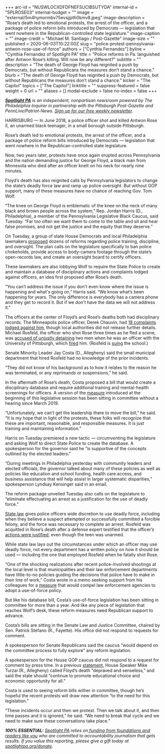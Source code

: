 +++
arc-id = "NUSWLOCXDFDFNEFSUCIBSUTYDA"
internal-id = "SPLROSE03"
internal-budget = ""
image = "external/5m4hymxrmbv75evsjjpth0kmv8.jpeg"
image-description = "Rose’s death led to emotional protests, the arrest of the officer, and a package of police reform bills introduced by Democrats — legislation that went nowhere in the Republican-controlled state legislature."
image-caption = ""
image-credit = "Michael M. Santiago / Post-Gazette"
image-size = ""
published = 2020-06-03T10:22:00Z
slug = "police-protest-pennsylvania-antwon-rose-use-of-force"
authors = ["Cynthia Fernandez"]
byline = "Cynthia Fernandez of Spotlight PA"
title = "Police reforms in Pa. languished after Antwon Rose’s killing. Will now be any different?"
subtitle = ""
description = "The death of George Floyd has reignited a push by Democrats, but without Republicans the measures don’t stand a chance."
blurb = "The death of George Floyd has reignited a push by Democrats, but without Republicans the measures don’t stand a chance."
kicker = "The Capitol"
topics = ["The Capitol"]
linktitle = ""
suppress-featured = false
weight = 0
url = ""
aliases = []
modal-exclude = false
no-index = false
+++

<a href="https://www.spotlightpa.org/"><i><b>Spotlight PA</b></i></a><i> is an independent, nonpartisan newsroom powered by The Philadelphia Inquirer in partnership with the Pittsburgh Post-Gazette and PennLive/Patriot-News. </i><a href="https://www.spotlightpa.org/newsletters"><i>Sign up for our free weekly newsletter</i></a><i>.</i>

HARRISBURG — In June 2018, a police officer shot and killed Antwon Rose II, an unarmed black teenager, in a small borough outside Pittsburgh.

Rose’s death led to emotional protests, the arrest of the officer, and a package of police reform bills introduced by Democrats — legislation that went nowhere in the Republican-controlled state legislature.

Now, two years later, protests have once again erupted across Pennsylvania and the nation demanding justice for George Floyd, a black man from Minnesota who died after an officer knelt on his neck for nearly nine minutes.

Floyd’s death has also reignited calls by Pennsylvania legislators to change the state’s deadly force law and ramp up police oversight. But without GOP support, many of these measures have no chance of reaching Gov. Tom Wolf.

“The knee on George Floyd is emblematic of the knee on the neck of many black and brown people across the system,” Rep. Jordan Harris (D., Philadelphia), a member of the Pennsylvania Legislative Black Caucus, said Tuesday. “Far too often we want them to come to the table and sit and hear false promises, and not get the justice and the equity that they deserve.”

<script src="https://www.spotlightpa.org/embed.js" async></script><div data-spl-embed-version="1" data-spl-src="https://www.spotlightpa.org/embeds/donate/"></div>


On Tuesday, a group of state House Democrats and local Philadelphia lawmakers <a href="https://www.pahouse.com/files/Documents/2020-06-02_031452__Updated%20Police%20Reforms%20(3).pdf">proposed</a> dozens of reforms regarding police training, discipline, and oversight. The plan calls on the legislature specifically to ban police chokeholds, provide access to body-camera footage through the state’s open-records law, and create an oversight board to certify officers.

These lawmakers are also lobbying Wolf to require the State Police to create and maintain a database of disciplinary actions and complaints lodged against officers, an idea first proposed after Rose’s death.

“You can’t address the issue if you don't even know where the issue is happening and what's going on,” Harris said. “We know what’s been happening for years. The only difference is everybody has a camera phone and they get to record it. But if we don't have the data we will not address it.”

The officers at the center of Floyd’s and Rose’s deaths both had disciplinary records. The Minneapolis police officer, Derek Chauvin, had <a href="https://www.cnn.com/2020/05/28/us/minneapolis-officer-complaints-george-floyd/index.html">18 complaints lodged against him</a>, though local authorities did not release further details. Michael Rosfeld, the officer who shot Rose three times as he fled a scene, was <a href="https://web.archive.org/20180702184441/https://www.post-gazette.com/news/crime-courts/2018/07/02/Two-men-filed-lawsuit-against-Pitt-police-officer-who-shot-Antwon-Rose-II-Michael-Rosfeld/stories/201807020087">accused of unjustly detaining</a> two men when he was an officer with the University of Pittsburgh, which <a href="https://web.archive.org/20200117014700/https://triblive.com/local/pittsburgh-allegheny/former-cop-michael-rosfeld-sues-university-of-pittsburgh-over-2018-firing/">fired</a> him. (Rosfeld is <a href="https://web.archive.org/20200623125459/https://www.utimes.pitt.edu/news/ex-pitt-police-officer">suing</a> the school.)

Senate Minority Leader Jay Costa (D., Allegheny) said the small municipal department that hired Rosfeld had no knowledge of the prior incidents.

“They did not know of his background as to how it relates to the reason he was terminated, or any reprimands or suspensions,” he said.

In the aftermath of Rose’s death, Costa proposed a bill that would create a disciplinary database and require additional training and mental-health screenings for officers. A version of the <a href="https://www.legis.state.pa.us//cfdocs/Legis/CSM/showMemoPublic.cfm?chamber=S&SPick=20190&cosponId=27187">measure</a> introduced at the beginning of this legislative session has been sitting in committee without a hearing since March 2019.

“Unfortunately, we can’t get the leadership there to move the bill,” he said. “It is my hope that in light of the protests, these folks will recognize that these are important, reasonable, and responsible measures. It is just training and maintaining information.”

Harris on Tuesday premiered a new tactic — circumventing the legislature and asking Wolf to direct State Police to create the database. A spokesperson for the governor said he “is supportive of the concepts outlined by the elected leaders."

“During meetings in Philadelphia yesterday with community leaders and elected officials, the governor talked about many of these policies as well as policies like education and school funding, health care access, and business assistance that will help assist in larger systematic disparities,” spokesperson Lyndsay Kensinger said in an email.

The reform package unveiled Tuesday also calls on the legislature to “eliminate effectuating an arrest as a justification for the use of deadly force.”

<a href="https://www.legis.state.pa.us/WU01/LI/LI/CT/HTM/18/00.005.008.000..HTM">State law</a> gives police officers wide discretion to use deadly force, including when they believe a suspect attempted or successfully committed a forcible felony, and the force was necessary to complete an arrest. Rosfeld was acquitted in Rose’s death after a defense expert testified that the officer’s <a href="https://web.archive.org/20191022164140/https://www.post-gazette.com/news/crime-courts/2019/03/24/Prosecutors-michael-Rosfeld-police-shooting-east-pittsburgh-antwon-rose-deadly-force-law/stories/201903230073">actions were justified</a>, even though the teen was unarmed.

While state law lays out the circumstances under which an officer may use deadly force, not every department has a written policy on how it should be used — including the one that employed Rosfeld when he fatally shot Rose.

<script src="https://www.spotlightpa.org/embed.js" async></script><div data-spl-embed-version="1" data-spl-src="https://www.spotlightpa.org/embeds/newsletter/"></div>


“One of the shocking realizations after recent police-involved shootings at the local level is that municipalities and their law enforcement departments have little-to-no policies guiding the decisions that police have to make in their line of work,” Costa wrote in a memo seeking support from his colleagues for a <a href="https://web.archive.org/20190507165307/https://www.legis.state.pa.us/cfdocs/billinfo/BillInfo.cfm?syear=2019&sind=0&body=S&type=B&bn=459">measure</a> that would compel law enforcement agencies to adopt a use-of-force policy.

But like his database bill, Costa’s use-of-force legislation has been sitting in committee for more than a year. And like any piece of legislation that reaches Wolf’s desk, these reform measures need Republican support to advance.

Costa’s bills are sitting in the Senate Law and Justice Committee, chaired by Sen. Patrick Stefano (R., Fayette). His office did not respond to requests for comment.

A spokesperson for Senate Republicans said the caucus “would depend on the committee process to fully explore” any reform legislation.

A spokesperson for the House GOP caucus did not respond to a request for comment by press time. In a previous <a href="https://web.archive.org/20200623105541/http://www.pahousegop.com/News/17541/Latest-News/Speaker-Turzai-Americans-Demand-Justice">statement</a>, House Speaker Mike Turzai (R., Allegheny) called Floyd’s death “depraved and senseless,” and said the state should “continue to promote educational choice and economic opportunity for all.”

Costa is used to seeing reform bills wither in committee, though he’s hopeful the recent protests will draw new attention “to the need for this legislation.”

“These incidents occur and then we protest. Then we talk about it, and then time passes and it is ignored,” he said. “We need to break that cycle and we need to make sure these conversations take place.”

<i><b>100% ESSENTIAL:</b></i> <a href="https://www.spotlightpa.org/"><i>Spotlight PA</i></a><i> relies on</i><a href="https://www.spotlightpa.org/support"><i> funding from foundations and readers like you</i></a><i> who are committed to accountability journalism that gets results. If you value this reporting, please give a gift today at </i><a href="https://www.spotlightpa.org/donate"><i>spotlightpa.org/donate</i></a><i>.</i>

